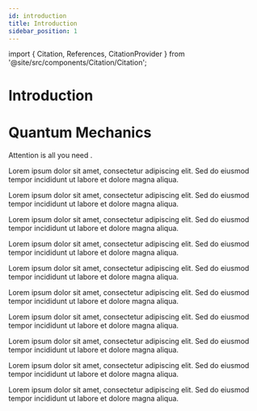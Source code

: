 ```yaml
---
id: introduction
title: Introduction
sidebar_position: 1
---
```


import { Citation, References, CitationProvider } from '@site/src/components/Citation/Citation';

# Introduction

<CitationProvider>

# Quantum Mechanics


Attention is all you need <Citation id="attentionisallyouneed" />.

Lorem ipsum dolor sit amet, consectetur adipiscing elit. Sed do eiusmod tempor incididunt ut labore et dolore magna aliqua.

Lorem ipsum dolor sit amet, consectetur adipiscing elit. Sed do eiusmod tempor incididunt ut labore et dolore magna aliqua.

Lorem ipsum dolor sit amet, consectetur adipiscing elit. Sed do eiusmod tempor incididunt ut labore et dolore magna aliqua.

Lorem ipsum dolor sit amet, consectetur adipiscing elit. Sed do eiusmod tempor incididunt ut labore et dolore magna aliqua. 

Lorem ipsum dolor sit amet, consectetur adipiscing elit. Sed do eiusmod tempor incididunt ut labore et dolore magna aliqua. 

Lorem ipsum dolor sit amet, consectetur adipiscing elit. Sed do eiusmod tempor incididunt ut labore et dolore magna aliqua. 

Lorem ipsum dolor sit amet, consectetur adipiscing elit. Sed do eiusmod tempor incididunt ut labore et dolore magna aliqua.  

Lorem ipsum dolor sit amet, consectetur adipiscing elit. Sed do eiusmod tempor incididunt ut labore et dolore magna aliqua.  

Lorem ipsum dolor sit amet, consectetur adipiscing elit. Sed do eiusmod tempor incididunt ut labore et dolore magna aliqua.  

Lorem ipsum dolor sit amet, consectetur adipiscing elit. Sed do eiusmod tempor incididunt ut labore et dolore magna aliqua.  

  <References />
</CitationProvider>

